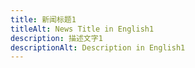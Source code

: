 ```yaml
---
title: 新闻标题1
titleAlt: News Title in English1
description: 描述文字1
descriptionAlt: Description in English1
---
```



